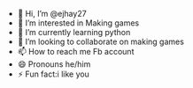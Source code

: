- 👋 Hi, I’m @ejhay27
- 👀 I’m interested in Making games
- 🌱 I’m currently learning python 
- 💞️ I’m looking to collaborate on making games
- 📫 How to reach me Fb account 
- 😄 Pronouns he/him
- ⚡ Fun fact:i like you

<!---
ejhay27/ejhay27 is a ✨ special ✨ repository because its `README.md` (this file) appears on your GitHub profile.
You can click the Preview link to take a look at your changes.
--->
